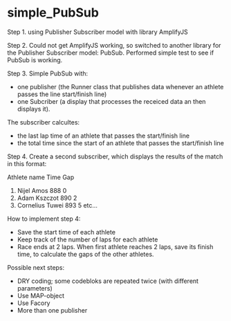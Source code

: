# simple_PubSub
Step 1.
using Publisher Subscriber model with library AmplifyJS

Step 2.
Could not get AmplifyJS working, so switched to another library
for the Publisher Subscriber model: PubSub.
Performed simple test to see if PubSub is working.

Step 3.
Simple PubSub with:
- one publisher (the Runner class that publishes data whenever an athlete passes the line
start/finish line)
- one Subcriber (a display that processes the receiced data an then displays it).

The subscriber calcultes: 
  - the last lap time of an athlete that passes the start/finish line
  - the total time since the start of an athlete that passes the start/finish line

Step 4.
Create a second subscriber, which displays the results of the match in this format:

Athlete name        Time  Gap
1. Nijel Amos       888   0
2. Adam Kszczot     890   2
3. Cornelius Tuwei  893   5
etc... 

How to implement step 4:
 - Save the start time of each athlete
 - Keep track of the number of laps for each athlete
 - Race ends at 2 laps. When first athlete reaches 2 laps, save its finish time,
 to calculate the gaps of the other athletes.

 Possible next steps:
 - DRY coding; some codebloks are repeated twice (with different parameters)
 - Use MAP-object
 - Use Facory
 - More than one publisher